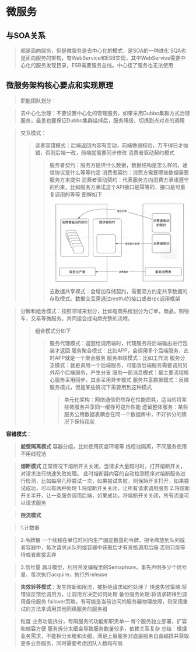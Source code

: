 # 微服务

## 与SOA关系
>都是面向服务，但是微服务是去中心化的模式，是SOA的一种进化
>SQA也是面向服务的架构，有WebService和ESB实现，其中WebService需要中心化的服务发现目录，ESB需要服务总线。中心挂了服务也无法使用

## 微服务架构核心要点和实现原理

>职能团队划分：

>去中心化治理：不要设置中心化的管理服务，如果采用Dubbo集群方式治理服务，最差也要保证Dubbo集群挂掉后，服务降级，切换到点对点的调用

>交互模式：
>>读者容错模式：后端返回内容有变动，前端做弱校验，万不得已才抛错，否则后端一改，前端就需要同步修改
>>消费者驱动契约模式
>>>服务者契约：服务方提供什么数据，数据结构是怎么样的，通信协议是什么等等约定
>>>消费者契约：消费方需要哪些数据需要服务方来提供
>>>消费者驱动契约：代表服务方向消费方承诺遵守的约束，比如服务方承诺这个API接口是幂等的，接口是可重复调用的等等
>>>图解如下
![](../../image/microservice/契约模式.png)
>>去数据共享模式：会增加存储契约，需要双方约定共享数据的存取模式。数据交互需通过restful的接口或者rpc调用框架

>分解和组合模式：按照领域来划分，比如电商系统划分为订单，商品，购物车，交易等微服务。共同组合成电商完整的流程。
>>组合模式分如下
>>>服务代理模式：返回给调用端时，代理服务将后端输出进行包装才返回
>>>服务聚合模式：比如APP，会调用多个后端服务，此时APP就是一个聚合服务
>>>服务串联模式：比如工作流
>>>服务分支模式：就是调用一个后端服务，可能改后端服务需要调用另外两个后端服务，产生分支
>>>服务一部消息模式：最主要流程核心服务采用同步，其余采用异步模式
>>>服务共享数据模式：反微服务模式，但是某些情况下需要用到这种模式
>>>>单元化架构：网络通信仍然存在性能损耗，适当的将某些微服务共享同一缓存可提升性能
>>>>遗留整体服务：某些服务公用数据表耦合在同一个数据库中，不好拆分的情况下保持现状
    
**容错模式**：

>**舱壁隔离模式**
容器分组，比如使用灰度环境等
线程池隔离，不同服务使用不用线程池

>**熔断模式**
正常情况下熔断开关关闭，当请求大量超时时，打开熔断开关，对请求进行快速失败处理。
此时熔断器内容的自动检测程序对熔断服务进行检测，比如每隔几秒尝试一次，如果尝试失败，则保持开关打开，如果尝试成功，可以有两种处理
1.将熔断开关关闭，让所有请求调用服务
2.将熔断开关半开，让一条服务调用后端，如果成功，将熔断开关关闭，所有流量可以请求服务

>**限流模式**

>1.计数器


>2.令牌桶
一个线程在单位时间内生产固定数量的令牌，把令牌放到队列或者容器中，每次请求从队列或容器中获取后才有资格调用后端
否则只能等待或者直接丢弃

>3.信号量
漏斗模型，利用并发编程里的Semaphore，事先声明多少个信号量，每次执行acquire，执行外release

>**失效转移模式**：发生熔断和限流，被拒绝请求如何处理？
快速失败策略:将错误反馈给调用方，让调用方决定如何处理
备份服务处理:将请求转移到调用备份服务
failover策略，有可能是当前访问的服务器物理故障，则采用重试的方法来调用其他同级服务的服务器

>粒度
业务功能拆分，每隔服务的功能和职责单一
每个服务独立部署，扩容和缩容方便
服务拆分太细会导致服务数量较多，依赖关系复杂
总结：根据业务需求，不能拆分太粗和太细，满足上层服务对底层服务自由编排并获取更多业务服务，同时需要考虑团队人数和布局